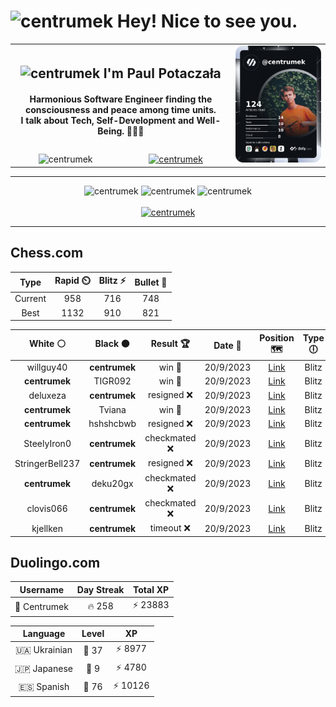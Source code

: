 <h1>
  <img
    src="https://emojis.slackmojis.com/emojis/images/1531849430/4246/blob-sunglasses.gif"
    width="30"
    alt="centrumek"
  />
  Hey! Nice to see you.
</h1>

<table>
  <tbody>
    <tr>
      <td align="center" width="70%" colspan="2">
        <h2>
          <img
            src="https://raw.githubusercontent.com/MartinHeinz/MartinHeinz/master/wave.gif"
            width="30px"
            alt="centrumek"
          />
          I'm Paul Potaczała
        </h2>
        <h4>
          Harmonious Software Engineer finding the consciousness and peace among time units.
          <br/>
          I talk about Tech, Self-Development and Well-Being. 🌿🧘🚀
        </h4>
      </td>
      <td width="30%" rowspan="2">
        <a href="https://app.daily.dev/centrumek">
          <img
            src="./devcard.png"
            alt="centrumek"
          />
        </a>
      </td>
    </tr>
    <tr align="center">
      <td>
        <img
          src="https://komarev.com/ghpvc/?username=centrumek&label=visitors&color=0e75b6&style=flat"
          alt="centrumek"
        >
      </td>
      <td>
        <a href="https://stackoverflow.com/users/14496012/centrumek">
          <img
            src="https://stackoverflow.com/users/flair/14496012.png?theme=dark"
            alt="centrumek"
          >
        </a>
      </td>
    </tr>
  </tbody>
</table>

---
<div align="center">
  <img 
    src="https://github-readme-stats.vercel.app/api?username=centrumek&show_icons=true&count_private=true&theme=darcula&hide_border=true&hide=issues,contribs&bg_color=00000000"
    alt="centrumek"
  />
  <img
    src="https://github-readme-stats.vercel.app/api/top-langs/?username=centrumek&layout=compact&hide_border=true&theme=darcula&bg_color=00000000&langs_count=6&exclude_repo=air-statistic-app"
    alt="centrumek"
  />
  <img 
    src="https://github-readme-streak-stats.herokuapp.com?user=centrumek&theme=darcula&hide_border=true&background=FFFFFF00"
    alt="centrumek"
  />
  <br/>
  <br/>
  <a href="https://www.buymeacoffee.com/centrumek">
    <img
      src="https://cdn.buymeacoffee.com/buttons/v2/default-orange.png"
      height="50"
      width="210"
      alt="centrumek"
    />
  </a>
</div>

---

## Chess.com

<div align="center">
<!--START_SECTION:chessStats-->
<!-- Automatically generated with https://github.com/Balastrong/chess-stats-action -->

| Type | Rapid ⏲️ | Blitz ⚡ | Bullet 🔫 |
|:---:|:---:|:---:|:---:|
| Current | 958 | 716 | 748 |
| Best | 1132 | 910 | 821 |

| White ⚪ | Black ⚫ | Result 🏆 | Date 📅 | Position 🗺️ | Type 🕕 |
|:---:|:---:|:---:|:---:|:---:|:---:|
| willguy40 | **centrumek** | win 🥇 | 20/9/2023 | <a href="http://www.ee.unb.ca/cgi-bin/tervo/fen.pl?select=2r1kb2/p6p/7p/5n2/pP1p1p2/8/P1P2P1P/6RK w - -">Link</a> | Blitz |
| **centrumek** | TIGR092 | win 🥇 | 20/9/2023 | <a href="http://www.ee.unb.ca/cgi-bin/tervo/fen.pl?select=3Q4/2K5/8/2k5/8/8/1P6/3q4 b - -">Link</a> | Blitz |
| deluxeza | **centrumek** | resigned ❌ | 20/9/2023 | <a href="http://www.ee.unb.ca/cgi-bin/tervo/fen.pl?select=8/8/3P3P/2k5/1p2p3/1P6/5PPP/3R2K1 b - -">Link</a> | Blitz |
| **centrumek** | Tviana | win 🥇 | 20/9/2023 | <a href="http://www.ee.unb.ca/cgi-bin/tervo/fen.pl?select=8/p5k1/2p2p1p/2P5/1P2QP2/P7/1KP4q/8 b - -">Link</a> | Blitz |
| **centrumek** | hshshcbwb | resigned ❌ | 20/9/2023 | <a href="http://www.ee.unb.ca/cgi-bin/tervo/fen.pl?select=r4rk1/2R2pp1/p3p2p/1p1p4/5P2/3n2P1/7P/3Kq3 w - -">Link</a> | Blitz |
| SteelyIron0 | **centrumek** | checkmated ❌ | 20/9/2023 | <a href="http://www.ee.unb.ca/cgi-bin/tervo/fen.pl?select=r6r/p4Q2/2p2R1k/6pp/3p1B2/P2P4/P1P2PPP/5RK1 b - -">Link</a> | Blitz |
| StringerBell237 | **centrumek** | resigned ❌ | 20/9/2023 | <a href="http://www.ee.unb.ca/cgi-bin/tervo/fen.pl?select=3Q4/pp6/3p4/3P2p1/6k1/8/PP3R1P/K6R b - -">Link</a> | Blitz |
| **centrumek** | deku20gx | checkmated ❌ | 20/9/2023 | <a href="http://www.ee.unb.ca/cgi-bin/tervo/fen.pl?select=r5k1/5ppp/p4n2/3p4/6qK/1N4P1/P3r2P/3Q3R w - -">Link</a> | Blitz |
| clovis066 | **centrumek** | checkmated ❌ | 20/9/2023 | <a href="http://www.ee.unb.ca/cgi-bin/tervo/fen.pl?select=r6r/p7/1p1p2p1/kQp4p/P3P2P/3P4/2P3P1/2KR4 b - -">Link</a> | Blitz |
| kjellken | **centrumek** | timeout ❌ | 20/9/2023 | <a href="http://www.ee.unb.ca/cgi-bin/tervo/fen.pl?select=8/8/6Q1/2BK4/3P4/5k2/8/8 b - -">Link</a> | Blitz |

<!--END_SECTION:chessStats-->
</div>

## Duolingo.com

<div align="center">
<!--START_SECTION:duolingoStats-->
<!-- Automatically generated with https://github.com/centrumek/duolingo-readme-stats-->

| Username | Day Streak | Total XP |
|:---:|:---:|:---:|
| 👤 Centrumek | 🔥 258 | ⚡ 23883 |

| Language | Level | XP |
|:---:|:---:|:---:|
| 🇺🇦 Ukrainian | 👑 37 | ⚡ 8977 |
| 🇯🇵 Japanese | 👑 9 | ⚡ 4780 |
| 🇪🇸 Spanish | 👑 76 | ⚡ 10126 |

<!--END_SECTION:duolingoStats-->
</div>
<!--
**centrumek/centrumek** is a ✨ _special_ ✨ repository because its `README.md` (this file) appears on your GitHub profile.

Here are some ideas to get you started:

- 🔭 I’m currently working on ...
- 🌱 I’m currently learning ...
- 👯 I’m looking to collaborate on ...
- 🤔 I’m looking for help with ...
- 💬 Ask me about ...
- 📫 How to reach me: ...
- 😄 Pronouns: ...
- ⚡ Fun fact: ...
-->
